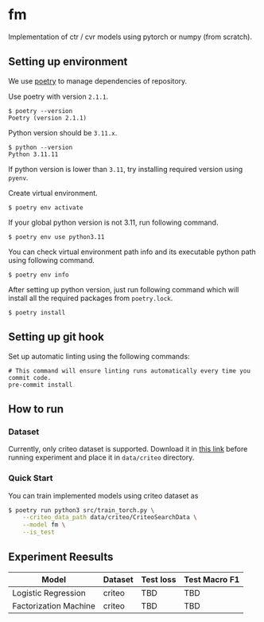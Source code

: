 # fm

Implementation of ctr / cvr models using pytorch or numpy (from scratch).

## Setting up environment

We use [poetry](https://github.com/python-poetry/poetry) to manage dependencies of repository.

Use poetry with version `2.1.1`.

```shell
$ poetry --version
Poetry (version 2.1.1)
```

Python version should be `3.11.x`.

```shell
$ python --version
Python 3.11.11
```

If python version is lower than `3.11`, try installing required version using `pyenv`.

Create virtual environment.

```shell
$ poetry env activate
```

If your global python version is not 3.11, run following command.

```shell
$ poetry env use python3.11
```

You can check virtual environment path info and its executable python path using following command.

```shell
$ poetry env info
```

After setting up python version, just run following command which will install all the required packages from `poetry.lock`.

```shell
$ poetry install
```

## Setting up git hook

Set up automatic linting using the following commands:
```shell
# This command will ensure linting runs automatically every time you commit code.
pre-commit install
```

## How to run

### Dataset

Currently, only criteo dataset is supported. Download it in [this link](https://ailab.criteo.com/criteo-sponsored-search-conversion-log-dataset/) before running experiment and place it in `data/criteo` directory.

### Quick Start

You can train implemented models using criteo dataset as

```bash
$ poetry run python3 src/train_torch.py \
	--criteo_data_path data/criteo/CriteoSearchData \
	--model fm \
	--is_test
```


## Experiment Reesults

|Model                         |Dataset  |Test loss|Test Macro F1|
|------------------------------|---------|---------|-------------|
| Logistic Regression          | criteo  | TBD     | TBD         |
| Factorization Machine        | criteo  | TBD     | TBD         |
